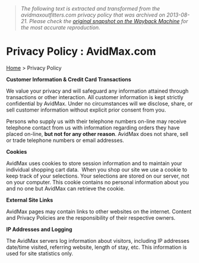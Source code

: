 > *The following text is extracted and transformed from the avidmaxoutfitters.com privacy policy that was archived on 2013-08-21. Please check the [original snapshot on the Wayback Machine](https://web.archive.org/web/20130821123103id_/http%3A//avidmaxoutfitters.com/t-privacy.aspx) for the most accurate reproduction.*

# Privacy Policy : AvidMax.com

  
[](http://bagfinder.lowepro.com/avidmax/choose-profile)  


[Home](https://web.archive.org/web/20130821123103id_/http%3A//avidmaxoutfitters.com/default.aspx) > Privacy Policy

  


**Customer Information & Credit Card Transactions**

We value your privacy and will safeguard any information attained through transactions or other interaction. All customer information is kept strictly confidential by AvidMax. Under no circumstances will we disclose, share, or sell customer information without explicit prior consent from you. 

Persons who supply us with their telephone numbers on-line may receive telephone contact from us with information regarding orders they have placed on-line, **but not for any other reason**. AvidMax does not share, sell or trade telephone numbers or email addresses.

**Cookies**

AvidMax uses cookies to store session information and to maintain your individual shopping cart data.  When you shop our site we use a cookie to keep track of your selections. Your selections are stored on our server, not on your computer. This cookie contains no personal information about you and no one but AvidMax can retrieve the cookie.

**External Site Links**

AvidMax pages may contain links to other websites on the internet. Content and Privacy Policies are the responsibility of their respective owners.

**IP Addresses and Logging**

The AvidMax servers log information about visitors, including IP addresses date/time visited, referring website, length of stay, etc. This information is used for site statistics only.
